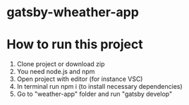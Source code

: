 # gatsby-wheather-app
# How to run this project
1. Clone project or download zip
2. You need node.js and npm
3. Open project with editor (for instance VSC)
4. In terminal run npm i (to install necessary dependencies)
5. Go to "weather-app" folder and run "gatsby develop"
